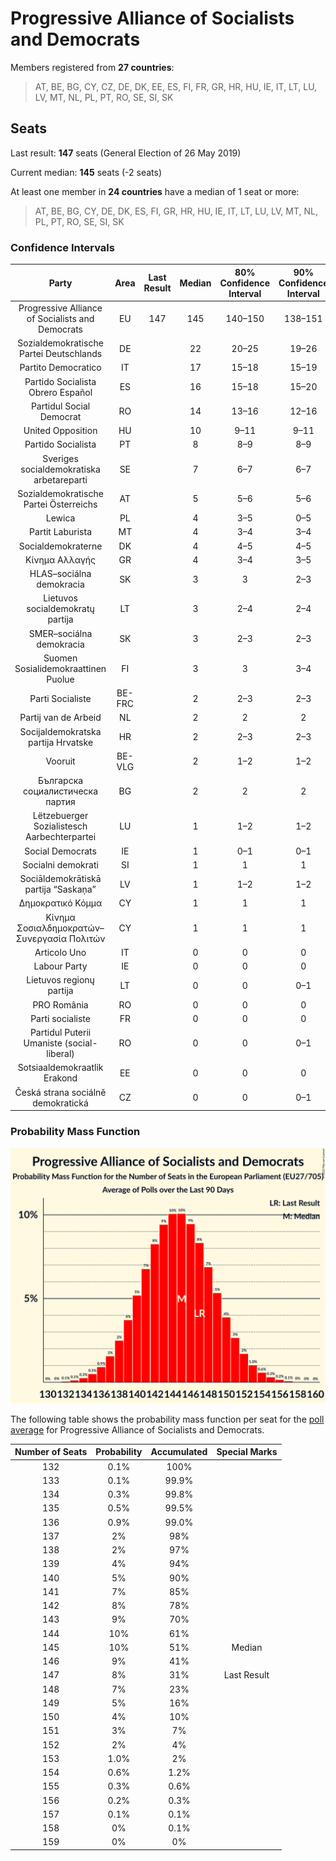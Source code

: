 # Progressive Alliance of Socialists and Democrats

Members registered from **27 countries**:

> AT, BE, BG, CY, CZ, DE, DK, EE, ES, FI, FR, GR, HR, HU, IE, IT, LT, LU, LV, MT, NL, PL, PT, RO, SE, SI, SK

## Seats

Last result: **147** seats (General Election of 26 May 2019)

Current median: **145** seats (-2 seats)

At least one member in **24 countries** have a median of 1 seat or more:

> AT, BE, BG, CY, DE, DK, ES, FI, GR, HR, HU, IE, IT, LT, LU, LV, MT, NL, PL, PT, RO, SE, SI, SK

### Confidence Intervals

| Party | Area | Last Result | Median | 80% Confidence Interval | 90% Confidence Interval | 95% Confidence Interval | 99% Confidence Interval |
|:-----:|:----:|:-----------:|:------:|:-----------------------:|:-----------------------:|:-----------------------:|:-----------------------:|
| Progressive Alliance of Socialists and Democrats | EU | 147 | 145 | 140–150 | 138–151 | 137–152 | 135–155 |
| Sozialdemokratische Partei Deutschlands | DE | | 22 | 20–25 | 19–26 | 19–26 | 19–26 |
| Partito Democratico | IT | | 17 | 15–18 | 15–19 | 14–19 | 14–21 |
| Partido Socialista Obrero Español | ES | | 16 | 15–18 | 15–20 | 14–20 | 13–21 |
| Partidul Social Democrat | RO | | 14 | 13–16 | 12–16 | 12–17 | 12–17 |
| United Opposition | HU | | 10 | 9–11 | 9–11 | 9–11 | 8–11 |
| Partido Socialista | PT | | 8 | 8–9 | 8–9 | 8–9 | 7–10 |
| Sveriges socialdemokratiska arbetareparti | SE | | 7 | 6–7 | 6–7 | 6–8 | 6–8 |
| Sozialdemokratische Partei Österreichs | AT | | 5 | 5–6 | 5–6 | 4–6 | 4–6 |
| Lewica | PL | | 4 | 3–5 | 0–5 | 0–5 | 0–6 |
| Partit Laburista | MT | | 4 | 3–4 | 3–4 | 3–4 | 3–4 |
| Socialdemokraterne | DK | | 4 | 4–5 | 4–5 | 4–5 | 4–5 |
| Κίνημα Αλλαγής | GR | | 4 | 3–4 | 3–5 | 3–5 | 2–5 |
| HLAS–sociálna demokracia | SK | | 3 | 3 | 2–3 | 2–4 | 2–4 |
| Lietuvos socialdemokratų partija | LT | | 3 | 2–4 | 2–4 | 2–4 | 2–4 |
| SMER–sociálna demokracia | SK | | 3 | 2–3 | 2–3 | 2–3 | 2–3 |
| Suomen Sosialidemokraattinen Puolue | FI | | 3 | 3 | 3–4 | 3–4 | 3–4 |
| Parti Socialiste | BE-FRC | | 2 | 2–3 | 2–3 | 2–3 | 2–3 |
| Partij van de Arbeid | NL | | 2 | 2 | 2 | 1–3 | 1–3 |
| Socijaldemokratska partija Hrvatske | HR | | 2 | 2–3 | 2–3 | 2–3 | 2–3 |
| Vooruit | BE-VLG | | 2 | 1–2 | 1–2 | 1–2 | 1–2 |
| Българска социалистическа партия | BG | | 2 | 2 | 2 | 2 | 2 |
| Lëtzebuerger Sozialistesch Aarbechterpartei | LU | | 1 | 1–2 | 1–2 | 1–2 | 1–2 |
| Social Democrats | IE | | 1 | 0–1 | 0–1 | 0–2 | 0–2 |
| Socialni demokrati | SI | | 1 | 1 | 1 | 1 | 0–1 |
| Sociāldemokrātiskā partija “Saskaņa” | LV | | 1 | 1–2 | 1–2 | 1–2 | 1–2 |
| Δημοκρατικό Κόμμα | CY | | 1 | 1 | 1 | 1 | 1 |
| Κίνημα Σοσιαλδημοκρατών–Συνεργασία Πολιτών | CY | | 1 | 1 | 1 | 1 | 1 |
| Articolo Uno | IT | | 0 | 0 | 0 | 0 | 0 |
| Labour Party | IE | | 0 | 0 | 0 | 0 | 0 |
| Lietuvos regionų partija | LT | | 0 | 0 | 0–1 | 0–1 | 0–1 |
| PRO România | RO | | 0 | 0 | 0 | 0 | 0 |
| Parti socialiste | FR | | 0 | 0 | 0 | 0 | 0 |
| Partidul Puterii Umaniste (social-liberal) | RO | | 0 | 0 | 0–1 | 0–2 | 0–2 |
| Sotsiaaldemokraatlik Erakond | EE | | 0 | 0 | 0 | 0–1 | 0–1 |
| Česká strana sociálně demokratická | CZ | | 0 | 0 | 0–1 | 0–1 | 0–1 |

### Probability Mass Function

![Graph with seats probability mass function not yet produced](average-2022-02-28-seats-pmf-progressiveallianceofsocialistsanddemocrats.png "Seats Probability Mass Function")

The following table shows the probability mass function per seat for the [poll average](average-2022-02-28.html) for Progressive Alliance of Socialists and Democrats.

| Number of Seats | Probability | Accumulated | Special Marks |
|:---------------:|:-----------:|:-----------:|:-------------:|
| 132 | 0.1% | 100% |  |
| 133 | 0.1% | 99.9% |  |
| 134 | 0.3% | 99.8% |  |
| 135 | 0.5% | 99.5% |  |
| 136 | 0.9% | 99.0% |  |
| 137 | 2% | 98% |  |
| 138 | 2% | 97% |  |
| 139 | 4% | 94% |  |
| 140 | 5% | 90% |  |
| 141 | 7% | 85% |  |
| 142 | 8% | 78% |  |
| 143 | 9% | 70% |  |
| 144 | 10% | 61% |  |
| 145 | 10% | 51% | Median |
| 146 | 9% | 41% |  |
| 147 | 8% | 31% | Last Result |
| 148 | 7% | 23% |  |
| 149 | 5% | 16% |  |
| 150 | 4% | 10% |  |
| 151 | 3% | 7% |  |
| 152 | 2% | 4% |  |
| 153 | 1.0% | 2% |  |
| 154 | 0.6% | 1.2% |  |
| 155 | 0.3% | 0.6% |  |
| 156 | 0.2% | 0.3% |  |
| 157 | 0.1% | 0.1% |  |
| 158 | 0% | 0.1% |  |
| 159 | 0% | 0% |  |



